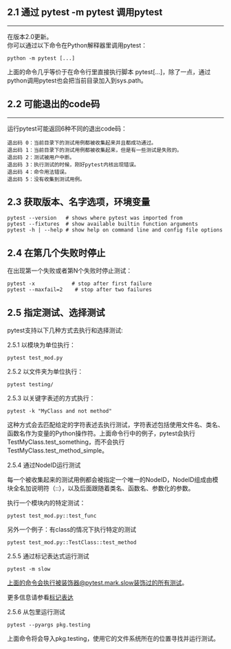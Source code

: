 ## 2.1 通过 pytest -m pytest 调用pytest 
***
在版本2.0更新。  
你可以通过以下命令在Python解释器里调用pytest：
```
python -m pytest [...]
```
上面的命令几乎等价于在命令行里直接执行脚本 pytest[...]，除了一点，通过python调用pytest也会把当前目录加入到sys.path。
## 2.2 可能退出的code码
***
运行pytest可能返回6种不同的退出code码：
```
退出码 0：当前目录下的测试用例都被收集起来并且都成功通过。
退出码 1：当前目录下的测试用例都被收集起来，但是有一些测试是失败的。
退出码 2：测试被用户中断。
退出码 3：执行测试的时候，刚好pytest内核出现错误。
退出码 4：命令用法错误。
退出码 5：没有收集到测试用例。
```
## 2.3 获取版本、名字选项，环境变量
```
pytest --version   # shows where pytest was imported from
pytest --fixtures  # show available builtin function arguments
pytest -h | --help # show help on command line and config file options
```
## 2.4 在第几个失败时停止

在出现第一个失败或者第N个失败时停止测试：
```
pytest -x            # stop after first failure
pytest --maxfail=2    # stop after two failures
```
## 2.5 指定测试、选择测试

pytest支持以下几种方式去执行和选择测试:  

2.5.1 以模块为单位执行：
```
pytest test_mod.py
```
2.5.2 以文件夹为单位执行：
```
pytest testing/
```
2.5.3 以关键字表述的方式执行：
```
pytest -k "MyClass and not method"
```
这种方式会去匹配给定的字符表述去执行测试，字符表述包括使用文件名、类名、函数名作为变量的Python操作符。上面命令行中的例子，pytest会执行TestMyClass.test_something，而不会执行TestMyClass.test_method_simple。

2.5.4 通过NodeID运行测试

每一个被收集起来的测试用例都会被指定一个唯一的NodeID，NodeID组成由模块全名加说明符（::），以及后面跟随着类名、函数名、参数化的参数。

执行一个模块内的特定测试：
```
pytest test_mod.py::test_func
```
另外一个例子：有class的情况下执行特定的测试
```
pytest test_mod.py::TestClass::test_method
```
2.5.5 通过标记表达式运行测试
```
pytest -m slow
```
上面的命令会执行被装饰器@pytest.mark.slow装饰过的所有测试。

更多信息请参看[标记表达](https://docs.pytest.org/en/latest/mark.html#mark)

2.5.6 从包里运行测试
```
pytest --pyargs pkg.testing
```

上面命令将会导入pkg.testing，使用它的文件系统所在的位置寻找并运行测试。
